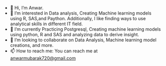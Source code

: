- 👋 Hi, I’m Anwar. 
- 👀 I’m interested in Data analysis, Creating Machine learning models using R, SAS,and Paython. Additionally, I like finding ways to use analytical skills in different IT field.
- 🌱 I’m currently Practicing Postgresql, Creating machine learning models using python, R and SAS and analyzing data to derive insight.
- 💞️ I’m looking to collaborate on Data Analysis, Machine learning model creations, and more.
- 📫 How to reach me: You can reach me at anwarmubarak720@gmail.com

